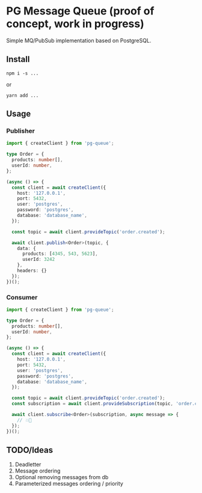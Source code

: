 # PG Message Queue (proof of concept, work in progress)

Simple MQ/PubSub implementation based on PostgreSQL.

## Install 

```
npm i -s ...
```
or
```
yarn add ...
```

## Usage

### Publisher

```typescript
import { createClient } from 'pg-queue';

type Order = {
  products: number[],
  userId: number,
};

(async () => {
  const client = await createClient({
    host: '127.0.0.1',
    port: 5432,
    user: 'postgres',
    password: 'postgres',
    database: 'database_name',
  });

  const topic = await client.provideTopic('order.created');

  await client.publish<Order>(topic, {
    data: {
      products: [4345, 543, 5623],
      userId: 3242
    },
    headers: {}
  });
})();
```

### Consumer

```typescript
import { createClient } from 'pg-queue';

type Order = {
  products: number[],
  userId: number,
};

(async () => {
  const client = await createClient({
    host: '127.0.0.1',
    port: 5432,
    user: 'postgres',
    password: 'postgres',
    database: 'database_name',
  });

  const topic = await client.provideTopic('order.created');
  const subscription = await client.provideSubscription(topic, 'order.created.inventory_check');

  await client.subscribe<Order>(subscription, async message => {
    // 💥🚀
  });
})();
```

## TODO/Ideas

1. Deadletter
2. Message ordering
3. Optional removing messages from db
4. Parameterized messages ordering / priority
